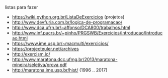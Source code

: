 listas para fazer

- https://wiki.python.org.br/ListaDeExercicios (projetos)
- http://www.devfuria.com.br/logica-de-programacao/
- http://www.dca.ufrn.br/~affonso/DCA800/trabalhos.html
- http://www.inf.pucrs.br/~pinho/PRGSWB/Exercicios/Introducao/Introducao.html
- https://www.ime.usp.br/~macmulti/exercicios/
- https://projecteuler.net/archives
- http://exercism.io/
- http://www.maratona.dcc.ufmg.br/2013/maratona-mineira/seletiva/prova.pdf
- http://maratona.ime.usp.br/hist/ (1996 .. 2017) 